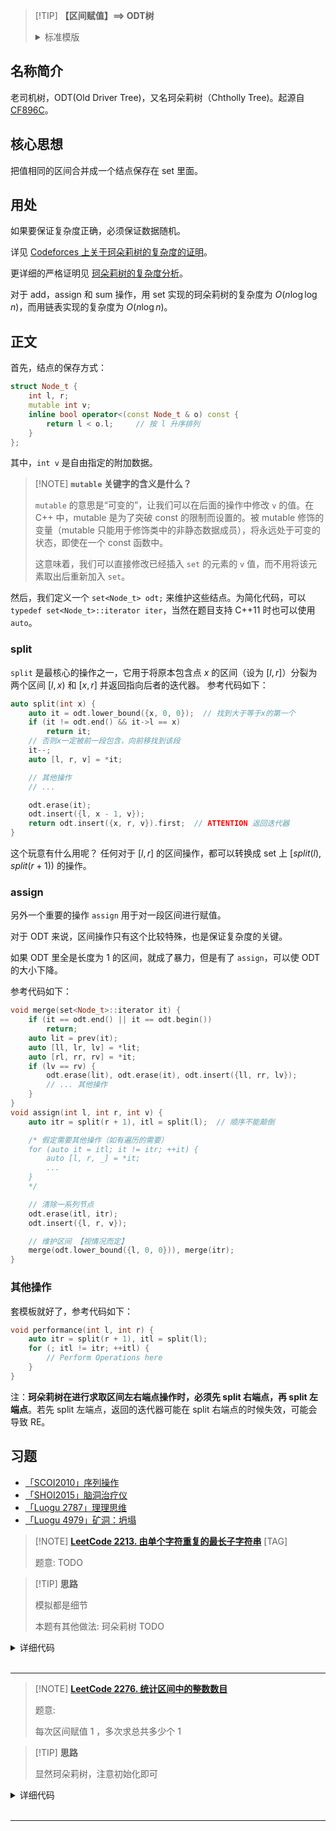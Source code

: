 > [!TIP] **【区间赋值】==> ODT树**
>
> <details>
> <summary>标准模版</summary>
>
>
> ```cpp
> struct Node_t {
>     int l, r;
>     mutable int v;
>     inline bool operator<(const Node_t & o) const {
>         return l < o.l;     // 按 l 升序排列
>     }
> };
> set<Node_t> odt;
> 
> auto split(int x) {
>     auto it = odt.lower_bound({x, 0, 0});  // 找到大于等于x的第一个
>     if (it != odt.end() && it->l == x)
>         return it;
>     // 否则x一定被前一段包含，向前移找到该段
>     it--;
>     auto [l, r, v] = *it;
> 
>     // 其他操作
>     // ...
> 
>     odt.erase(it);
>     odt.insert({l, x - 1, v});
>     return odt.insert({x, r, v}).first;  // ATTENTION 返回迭代器
> }
> 
> void merge(set<Node_t>::iterator it) {
>     if (it == odt.end() || it == odt.begin())
>         return;
>     auto lit = prev(it);
>     auto [ll, lr, lv] = *lit;
>     auto [rl, rr, rv] = *it;
>     if (lv == rv) {
>         odt.erase(lit), odt.erase(it), odt.insert({ll, rr, lv});
>         // ... 其他操作
>     }
> }
> void assign(int l, int r, int v) {
>     auto itr = split(r + 1), itl = split(l);  // 顺序不能颠倒
> 
>     /* 假定需要其他操作（如有遍历的需要）
>     for (auto it = itl; it != itr; ++it) {
>         auto [l, r, _] = *it;
>         ...
>     }
>     */
> 
>     // 清除一系列节点
>     odt.erase(itl, itr);
>     odt.insert({l, r, v});
> 
>     // 维护区间 【视情况而定】
>     merge(odt.lower_bound({l, 0, 0})), merge(itr);
> }
> ```
>
> </details>

## 名称简介

老司机树，ODT(Old Driver Tree)，又名珂朵莉树（Chtholly Tree)。起源自 [CF896C](https://codeforces.com/problemset/problem/896/C)。

## 核心思想

把值相同的区间合并成一个结点保存在 set 里面。

## 用处

如果要保证复杂度正确，必须保证数据随机。

详见 [Codeforces 上关于珂朵莉树的复杂度的证明](http://codeforces.com/blog/entry/56135?#comment-398940)。

更详细的严格证明见 [珂朵莉树的复杂度分析](https://zhuanlan.zhihu.com/p/102786071)。

对于 add，assign 和 sum 操作，用 set 实现的珂朵莉树的复杂度为 $O(n \log \log n)$，而用链表实现的复杂度为 $O(n \log n)$。

## 正文

首先，结点的保存方式：

```cpp
struct Node_t {
    int l, r;
    mutable int v;
    inline bool operator<(const Node_t & o) const {
        return l < o.l;     // 按 l 升序排列
    }
};
```

其中，`int v` 是自由指定的附加数据。

> [!NOTE] **`mutable` 关键字的含义是什么？**
> 
> `mutable` 的意思是“可变的”，让我们可以在后面的操作中修改 `v` 的值。在 C++ 中，mutable 是为了突破 const 的限制而设置的。被 mutable 修饰的变量（mutable 只能用于修饰类中的非静态数据成员），将永远处于可变的状态，即使在一个 const 函数中。
> 
> 这意味着，我们可以直接修改已经插入 `set` 的元素的 `v` 值，而不用将该元素取出后重新加入 `set`。

然后，我们定义一个 `set<Node_t> odt;` 来维护这些结点。为简化代码，可以 `typedef set<Node_t>::iterator iter`，当然在题目支持 C++11 时也可以使用 `auto`。

### split

`split` 是最核心的操作之一，它用于将原本包含点 $x$ 的区间（设为 $[l, r]$）分裂为两个区间 $[l, x)$ 和 $[x, r]$ 并返回指向后者的迭代器。
参考代码如下：

```cpp
auto split(int x) {
    auto it = odt.lower_bound({x, 0, 0});  // 找到大于等于x的第一个
    if (it != odt.end() && it->l == x)
        return it;
    // 否则x一定被前一段包含，向前移找到该段
    it--;
    auto [l, r, v] = *it;

    // 其他操作
    // ...

    odt.erase(it);
    odt.insert({l, x - 1, v});
    return odt.insert({x, r, v}).first;  // ATTENTION 返回迭代器
}
```

这个玩意有什么用呢？
任何对于 $[l,r]$ 的区间操作，都可以转换成 set 上 $[split(l),split(r + 1))$ 的操作。

### assign

另外一个重要的操作 `assign` 用于对一段区间进行赋值。

对于 ODT 来说，区间操作只有这个比较特殊，也是保证复杂度的关键。

如果 ODT 里全是长度为 $1$ 的区间，就成了暴力，但是有了 `assign`，可以使 ODT 的大小下降。

参考代码如下：

```cpp
void merge(set<Node_t>::iterator it) {
    if (it == odt.end() || it == odt.begin())
        return;
    auto lit = prev(it);
    auto [ll, lr, lv] = *lit;
    auto [rl, rr, rv] = *it;
    if (lv == rv) {
        odt.erase(lit), odt.erase(it), odt.insert({ll, rr, lv});
        // ... 其他操作
    }
}
void assign(int l, int r, int v) {
    auto itr = split(r + 1), itl = split(l);  // 顺序不能颠倒

    /* 假定需要其他操作（如有遍历的需要）
    for (auto it = itl; it != itr; ++it) {
        auto [l, r, _] = *it;
        ...
    }
    */

    // 清除一系列节点
    odt.erase(itl, itr);
    odt.insert({l, r, v});

    // 维护区间 【视情况而定】
    merge(odt.lower_bound({l, 0, 0})), merge(itr);
}
```

### 其他操作

套模板就好了，参考代码如下：

```cpp
void performance(int l, int r) {
    auto itr = split(r + 1), itl = split(l);
    for (; itl != itr; ++itl) {
        // Perform Operations here
    }
}
```

注：**珂朵莉树在进行求取区间左右端点操作时，必须先 split 右端点，再 split 左端点**。若先 split 左端点，返回的迭代器可能在 split 右端点的时候失效，可能会导致 RE。

## 习题

- [「SCOI2010」序列操作](https://www.luogu.com.cn/problem/P2572)
- [「SHOI2015」脑洞治疗仪](https://loj.ac/problem/2037)
- [「Luogu 2787」理理思维](https://www.luogu.com.cn/problem/P2787)
- [「Luogu 4979」矿洞：坍塌](https://www.luogu.com.cn/problem/P4979)

> [!NOTE] **[LeetCode 2213. 由单个字符重复的最长子字符串](https://leetcode-cn.com/problems/longest-substring-of-one-repeating-character/)** [TAG]
> 
> 题意: TODO

> [!TIP] **思路**
> 
> 模拟都是细节
> 
> 本题有其他做法: 珂朵莉树 TODO

<details>
<summary>详细代码</summary>
<!-- tabs:start -->

##### **C++ 模拟**

```cpp
class Solution {
public:
    using PII = pair<int, int>;
    const static int N = 1e5 + 10;
    
    vector<int> longestRepeating(string s, string queryCharacters, vector<int>& queryIndices) {
        set<PII> S;
        multiset<int> MS;
        int n = s.size();
        for (int i = 0; i < n; ++ i ) {
            int j = i + 1;
            while (j < n && s[j] == s[i])
                j ++ ;
            S.insert({i, j - 1});
            MS.insert(j - i);
            i = j - 1;
        }
        
        vector<int> res;
        int m = queryCharacters.size();
        for (int i = 0; i < m; ++ i ) {
            char c = queryCharacters[i];
            int id = queryIndices[i];
            if (s[id] == c) {
                res.push_back(*MS.rbegin());
                continue;
            }
            
            auto [l, r] = *prev(S.lower_bound({id, INT_MAX}));   // ATTENTION
            // 先删后加 因为可能删的和加的是同一个区间
            S.erase(S.find({l, r}));
            MS.erase(MS.find(r - l + 1));
            
            if (l < id) {
                S.insert({l, id - 1});
                MS.insert(id - l);
            }
            if (id < r) {
                S.insert({id + 1, r});
                MS.insert(r - id);
            }
            
            int nl = id, nr = id;
            if (id + 1 < n && s[id + 1] == c) {
                auto [pl, pr] = *S.lower_bound({id, INT_MAX});
                nr = pr;
                S.erase(S.find({pl, pr}));
                MS.erase(MS.find(pr - pl + 1));
            }
            if (id - 1 >= 0 && s[id - 1] == c) {
                auto [pl, pr] = *prev(S.lower_bound({id, INT_MIN}));
                nl = pl;
                S.erase(S.find({pl, pr}));
                MS.erase(MS.find(pr - pl + 1));
            }
            
            s[id] = c;
            S.insert({nl, nr});
            MS.insert(nr - nl + 1);
            res.push_back(*MS.rbegin());
        }
        // cout << endl;
        return res;
    }
};
```


##### **C++ 珂朵莉树**

```cpp
class Solution {
public:
    int n;
    multiset<int> S;    // 记录所有长度

    struct Node_t {
        int l, r;
        mutable int v;
        inline bool operator<(const Node_t & o) const {
            return l < o.l;     // 按 l 升序排列
        }
    };
    set<Node_t> odt;
    auto split(int x) {
        auto it = odt.lower_bound({x, 0, 0}); // 找到大于等于x的第一个
        if (it != odt.end() && it->l == x) return it;
        // 否则x一定被前一段包含，向前移找到该段
        it -- ;
        auto [l, r, v] = *it;
        
        // 本题特殊处理
        S.erase(S.find(r - l + 1));
        S.insert(x - l), S.insert(r - x + 1);   // ATTENTION 是 [x, r] 而非 [x+1, r]

        odt.erase(it);
        odt.insert({l, x - 1, v});          
        return odt.insert({x, r, v}).first;     // ATTENTION 返回迭代器
    }
    void merge(set<Node_t>::iterator it) {
        if (it == odt.end() || it == odt.begin())
            return;
        auto lit = prev(it);
        auto [ll, lr, lv] = *lit;
        auto [rl, rr, rv] = *it;
        if (lv == rv) {
            odt.erase(lit), odt.erase(it), odt.insert({ll, rr, lv});
            S.erase(S.find(lr - ll + 1)), S.erase(S.find(rr - rl + 1)), S.insert(rr - ll + 1);
        }
    }
    void assign(int l, int r, int v) {
        auto itr = split(r + 1), itl = split(l);    // 顺序不能颠倒

        // 对于本题需要干掉相关的数据 所以遍历一遍
        S.insert(r - l + 1);
        for (auto it = itl; it != itr; ++ it ) {
            auto [l, r, _] = *it;
            S.erase(S.find(r - l + 1));
        }

        // 清除一系列节点
        odt.erase(itl, itr);
        odt.insert({l, r, v});

        // 维护区间
        merge(odt.lower_bound({l, 0, 0})), merge(itr);
    }

    vector<int> longestRepeating(string s, string queryCharacters, vector<int>& queryIndices) {
        this->n = s.size();

        // build odt
        for (int i = 0; i < n; ++ i ) {
            int j = i;
            while (j < n && s[j] == s[i])
                j ++ ;
            odt.insert({i, j - 1, s[i]});
            S.insert(j - i);
            i = j - 1;
        }

        vector<int> res;
        int m = queryCharacters.size();
        for (int i = 0; i < m; ++ i ) {
            char c = queryCharacters[i];
            int idx = queryIndices[i];
            if (s[idx] == c) {
                res.push_back(*S.rbegin());
                continue;
            }
            s[idx] = c;
            assign(idx, idx, c);
            res.push_back(*S.rbegin());
        }
        return res;
    }
};
```

##### **Python**

```python

```

<!-- tabs:end -->
</details>

<br>

* * *

> [!NOTE] **[LeetCode 2276. 统计区间中的整数数目](https://leetcode.cn/problems/count-integers-in-intervals/)**
> 
> 题意: 
> 
> 每次区间赋值 1 ，多次求总共多少个 1

> [!TIP] **思路**
> 
> 显然珂朵莉树，注意初始化即可

<details>
<summary>详细代码</summary>
<!-- tabs:start -->

##### **C++**

```cpp
class CountIntervals {
public:
    const static int INF = 2e9;
    
    int tot;
    struct Node_t {
        int l, r;
        mutable int v;
        inline bool operator<(const Node_t & o) const {
            return l < o.l;
        }
    };
    set<Node_t> odt;
    auto split(int x) {
        auto it = odt.lower_bound({x, 0, 0});
        if (it != odt.end() && it->l == x)
            return it;
        it -- ;
        auto [l, r, v] = *it;
        // ...
        odt.erase(it);
        odt.insert({l, x - 1, v});
        return odt.insert({x, r, v}).first;
    }
    void merge(set<Node_t>::iterator it) {
        if (it == odt.end() || it == odt.begin())
            return;
        auto lit = prev(it);
        auto [ll, lr, lv] = *lit;
        auto [rl, rr, rv] = *it;
        if (lv == rv) {
            odt.erase(lit), odt.erase(it), odt.insert({ll, rr, lv});
            // ...
        }
    }
    void assign(int l, int r, int v) {
        auto itr = split(r + 1), itl = split(l);
        
        // ... start
        for (auto it = itl; it != itr; ++ it ) {
            auto [tl, tr, tv] = *it;
            if (tv)
                tot -= tr - tl + 1;
        }
        tot += r - l + 1;
        // ... end
        
        odt.erase(itl, itr);
        odt.insert({l, r, v});
        merge(odt.lower_bound({l, 0, 0})), merge(itr);
    }
    
    CountIntervals() {
        tot = 0;
        odt.clear();
        odt.insert({-INF, INF, 0});
    }
    
    void add(int left, int right) {
        assign(left, right, 1);
    }
    
    int count() {
        return tot;
    }
};

/**
 * Your CountIntervals object will be instantiated and called as such:
 * CountIntervals* obj = new CountIntervals();
 * obj->add(left,right);
 * int param_2 = obj->count();
 */
```

##### **Python**

```python

```

<!-- tabs:end -->
</details>

<br>

* * *